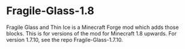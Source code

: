 # Fragile-Glass-1.8
Fragile Glass and Thin Ice is a Minecraft Forge mod which adds those blocks.
This is for versions of the mod for Minecraft 1.8 upwards.
For version 1.7.10, see the repo Fragile-Glass-1.7.10.
